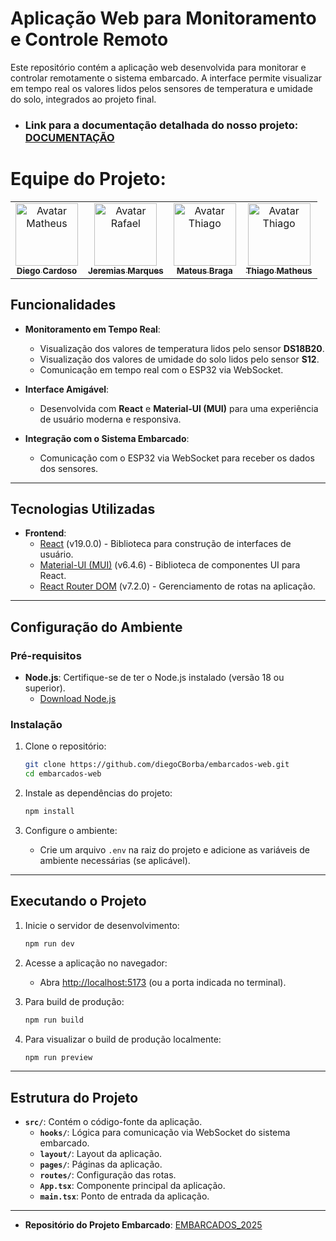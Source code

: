 # **Aplicação Web para Monitoramento e Controle Remoto**

Este repositório contém a aplicação web desenvolvida para monitorar e controlar remotamente o sistema embarcado. A interface permite visualizar em tempo real os valores lidos pelos sensores de temperatura e umidade do solo, integrados ao projeto final.

- ### Link para a documentação detalhada do nosso projeto: [DOCUMENTAÇÃO](https://academico-ifpb-edu-1.gitbook.io/projeto-embarcados)

# Equipe do Projeto:

<div style="display: inline_block;">

<table>
  <tr>
    <td align="center">
      <a href="https://github.com/diegoCBorba" target="_blank">
        <img src="https://avatars.githubusercontent.com/u/90847079?v=4" width="100px;" alt="Avatar Matheus"/><br>
        <sub>
          <b>Diego Cardoso</b>
        </sub>
      </a>
    </td>
    <td align="center">
      <a href="https://github.com/jeremiasmarques" target="_blank">
        <img src="https://avatars.githubusercontent.com/u/90351007?v=4" width="100px;" alt="Avatar Rafael"/><br>
        <sub>
          <b>Jeremias Marques</b>
        </sub>
      </a>
    </td>
    <td align="center">
      <a href="https://github.com/MteusBraga" target="_blank">
        <img src="https://avatars.githubusercontent.com/u/93921419?v=4" width="100px;" alt="Avatar Thiago"/><br>
        <sub>
          <b>Mateus Braga</b>
        </sub>
      </a>
    </td>
    <td align="center">
      <a href="https://github.com/ThiagoMathe" target="_blank">
        <img src="https://avatars.githubusercontent.com/u/89406106?v=4" width="100px;" alt="Avatar Thiago"/><br>
        <sub>
          <b>Thiago Matheus</b>
        </sub>
      </a>
    </td>
  </tr>
</table>

</div>

## **Funcionalidades**

- **Monitoramento em Tempo Real**:
  - Visualização dos valores de temperatura lidos pelo sensor **DS18B20**.
  - Visualização dos valores de umidade do solo lidos pelo sensor **S12**.
  - Comunicação em tempo real com o ESP32 via WebSocket.

- **Interface Amigável**:
  - Desenvolvida com **React** e **Material-UI (MUI)** para uma experiência de usuário moderna e responsiva.

- **Integração com o Sistema Embarcado**:
  - Comunicação com o ESP32 via WebSocket para receber os dados dos sensores.

---

## **Tecnologias Utilizadas**

- **Frontend**:
  - [React](https://reactjs.org/) (v19.0.0) - Biblioteca para construção de interfaces de usuário.
  - [Material-UI (MUI)](https://mui.com/) (v6.4.6) - Biblioteca de componentes UI para React.
  - [React Router DOM](https://reactrouter.com/) (v7.2.0) - Gerenciamento de rotas na aplicação.

---

## **Configuração do Ambiente**

### **Pré-requisitos**

- **Node.js**: Certifique-se de ter o Node.js instalado (versão 18 ou superior).
  - [Download Node.js](https://nodejs.org/)

### **Instalação**

1. Clone o repositório:
   ```bash
   git clone https://github.com/diegoCBorba/embarcados-web.git
   cd embarcados-web
   ```

2. Instale as dependências do projeto:
   ```bash
   npm install
   ```

3. Configure o ambiente:
   - Crie um arquivo `.env` na raiz do projeto e adicione as variáveis de ambiente necessárias (se aplicável).

---

## **Executando o Projeto**

1. Inicie o servidor de desenvolvimento:
   ```bash
   npm run dev
   ```

2. Acesse a aplicação no navegador:
   - Abra [http://localhost:5173](http://localhost:5173) (ou a porta indicada no terminal).

3. Para build de produção:
   ```bash
   npm run build
   ```

4. Para visualizar o build de produção localmente:
   ```bash
   npm run preview
   ```

---

## **Estrutura do Projeto**

- **`src/`**: Contém o código-fonte da aplicação.
  - **`hooks/`**: Lógica para comunicação via WebSocket do sistema embarcado.
  - **`layout/`**: Layout da aplicação.
  - **`pages/`**: Páginas da aplicação.
  - **`routes/`**: Configuração das rotas. 
  - **`App.tsx`**: Componente principal da aplicação.
  - **`main.tsx`**: Ponto de entrada da aplicação.

---

- **Repositório do Projeto Embarcado**: [EMBARCADOS_2025](https://github.com/jeremiasmarques/EMBARCADOS_2025)
